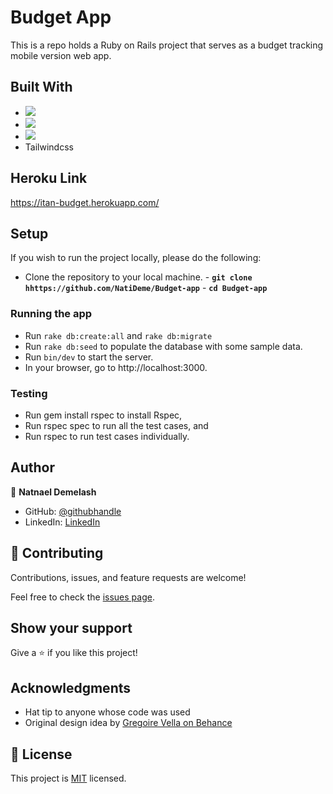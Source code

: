 # Budget App

This is a repo holds a Ruby on Rails project that serves as a budget tracking mobile version web app.

## Built With

- ![](https://img.shields.io/badge/Github-blueviolet)
- ![](https://img.shields.io/badge/Ruby-red)
- ![](https://img.shields.io/badge/postgres-%23316192.svg?style=for-the-badge&logo=postgresql&logoColor=white)
- Tailwindcss

## Heroku Link

https://itan-budget.herokuapp.com/

## Setup

If you wish to run the project locally, please do the following:

- Clone the repository to your local machine. - **`git clone hhttps://github.com/NatiDeme/Budget-app`** - **`cd Budget-app`**

### Running the app

- Run `rake db:create:all` and `rake db:migrate`
- Run `rake db:seed` to populate the database with some sample data.
- Run `bin/dev` to start the server.
- In your browser, go to http://localhost:3000.

### Testing

- Run gem install rspec to install Rspec,
- Run rspec spec to run all the test cases, and
- Run rspec to run test cases individually.

## Author

👤 **Natnael Demelash**

- GitHub: [@githubhandle](https://github.com/NatiDeme)
- LinkedIn: [LinkedIn](https://www.linkedin.com/in/natnael-demelash/)

## 🤝 Contributing

Contributions, issues, and feature requests are welcome!

Feel free to check the [issues page](https://github.com/Terbeche/Catalog-Ruby-Capstone/issues).

## Show your support

Give a ⭐️ if you like this project!

## Acknowledgments

- Hat tip to anyone whose code was used
- Original design idea by [Gregoire Vella on Behance](https://www.behance.net/gregoirevella)

## 📝 License

This project is [MIT](./MIT.md) licensed.
